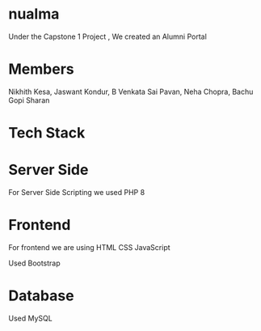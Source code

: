 # nualma
Under the Capstone 1 Project , We created an Alumni Portal 

# Members

Nikhith Kesa, 
Jaswant Kondur,
B Venkata Sai Pavan,
Neha Chopra,
Bachu Gopi Sharan

# Tech Stack 

# Server Side

For Server Side Scripting we used PHP 8

# Frontend

For frontend we are using HTML CSS JavaScript

Used Bootstrap 

# Database

Used MySQL




